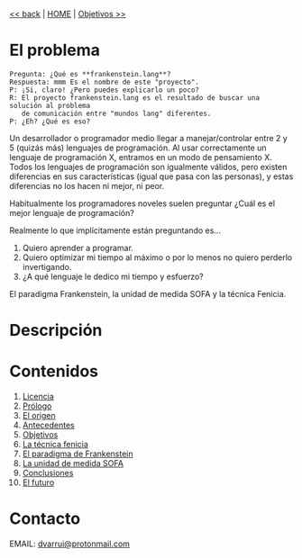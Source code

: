 
[<< back](origen.md) | [HOME](../README.md) | [Objetivos >>](objetivos.md)

# El problema

```
Pregunta: ¿Qué es **frankenstein.lang**?
Respuesta: mmm Es el nombre de este "proyecto".
P: ¡Si, claro! ¿Pero puedes explicarlo un poco?
R: El proyecto frankenstein.lang es el resultado de buscar una solución al problema
   de comunicación entre "mundos lang" diferentes.
P: ¿Eh? ¿Qué es eso?
```

Un desarrollador o programador medio llegar a manejar/controlar entre 2 y 5 (quizás más) lenguajes de programación. Al usar correctamente un lenguaje de programación X, entramos en un modo de pensamiento X.
Todos los lenguajes de programación son igualmente válidos, pero existen diferencias en sus características (igual que pasa con las personas), y estas diferencias no los hacen ni mejor, ni peor.

Habitualmente los programadores noveles suelen preguntar ¿Cuál es el mejor lenguaje de programación?

Realmente lo que implícitamente están preguntando es...
1. Quiero aprender a programar.
2. Quiero optimizar mi tiempo al máximo o por lo menos no quiero perderlo invertigando.
3. ¿A qué lenguaje le dedico mi tiempo y esfuerzo?


El paradigma Frankenstein, la unidad de medida SOFA y la técnica Fenicia.


# Descripción


# Contenidos

1. [Licencia](LICENSE.md)
1. [Prólogo](prologo.md)
1. [El origen](origen.md)
1. [Antecedentes](docs/antecedentes.md)
1. [Objetivos](docs/objetivos.md)
1. [La técnica fenicia](docs/tecnica-fenicia.md)
1. [El paradigma de Frankenstein](docs/paradigma-frankenstein.md)
1. [La unidad de medida SOFA](docs/sofa.md)
1. [Conclusiones](docs/conclusiones.md)
1. [El futuro](docs/futuro.md)

# Contacto

EMAIL: dvarrui@protonmail.com

